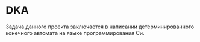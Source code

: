 # DKA
Задача данного проекта заключается в написании детерминированного конечного автомата на языке программирования Си.
